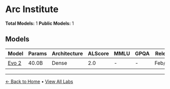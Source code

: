 # Arc Institute

**Total Models:** 1
**Public Models:** 1

## Models

| Model | Params | Architecture | ALScore | MMLU | GPQA | Released | Status |
|-------|--------|--------------|---------|------|------|----------|--------|
| [Evo 2](../models/arc-institute/evo-2.md) | 40.0B | Dense | 2.0 | - | - | Feb/2025 | 🟢 |

---

[← Back to Home](../README.md) • [View All Labs](../labs/)
